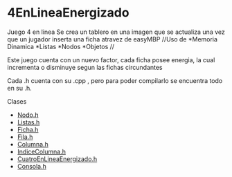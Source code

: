 # 4EnLineaEnergizado
Juego 4 en linea
Se crea un tablero en una imagen que se actualiza una vez que un jugador inserta una ficha atravez de easyMBP 
//Uso de 
    *Memoria Dinamica
    *Listas
    *Nodos
    *Objetos //
    
Este juego cuenta con un nuevo factor, cada ficha posee energia, la cual incrementa o disminuye segun las fichas circundantes 

Cada .h cuenta con su .cpp , pero para poder compilarlo se encuentra todo en su .h.

Clases 
* [Nodo.h](https://github.com/MatiasGrando/4EnLineaEnergizado/blob/master/include/Nodo.h)
* [Listas.h](https://github.com/MatiasGrando/4EnLineaEnergizado/blob/master/include/Lista.h)
* [Ficha.h](https://github.com/MatiasGrando/4EnLineaEnergizado/blob/master/include/Ficha.h)
* [Fila.h](https://github.com/MatiasGrando/4EnLineaEnergizado/blob/master/include/Fila.h)
* [Columna.h](https://github.com/MatiasGrando/4EnLineaEnergizado/blob/master/include/Columna.h)
* [IndiceColumna.h](https://github.com/MatiasGrando/4EnLineaEnergizado/blob/master/include/IndiceColumna.h)
* [CuatroEnLineaEnergizado.h](https://github.com/MatiasGrando/4EnLineaEnergizado/blob/master/include/CuatroEnLineaEnergizado.h)
* [Consola.h](https://github.com/MatiasGrando/4EnLineaEnergizado/blob/master/include/Consola.h)


